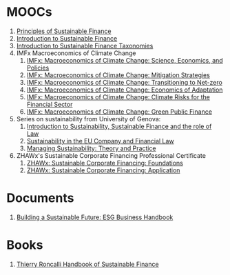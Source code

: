 # MOOCs

1. [Principles of Sustainable Finance](https://www.coursera.org/learn/sustainable-finance)
2. [Introduction to Sustainable Finance](https://unccelearn.org/course/view.php?id=139&page=overview)
3. [Introduction to Sustainable Finance Taxonomies](https://unccelearn.org/course/view.php?id=160&page=overview&lang=en)
4. IMFx Macroeconomics of Climate Change
    1. [IMFx: Macroeconomics of Climate Change: Science, Economics, and Policies](https://www.edx.org/learn/climate-change/the-international-monetary-fund-macroeconomics-of-climate-change-science-economics-and-policies)
    2. [IMFx: Macroeconomics of Climate Change: Mitigation Strategies](https://www.edx.org/learn/macroeconomics/the-international-monetary-fund-macroeconomics-of-climate-change-mitigation-strategies)
    3. [IMFx: Macroeconomics of Climate Change: Transitioning to Net-zero](https://www.edx.org/learn/climate-change/the-international-monetary-fund-macroeconomics-of-climate-change-transitioning-to-net-zero)
    4. [IMFx: Macroeconomics of Climate Change: Economics of Adaptation](https://www.edx.org/learn/macroeconomics/the-international-monetary-fund-macroeconomics-of-climate-change-economics-of-adaptation)
    5. [IMFx: Macroeconomics of Climate Change: Climate Risks for the Financial Sector](https://www.edx.org/learn/climate-change/the-international-monetary-fund-macroeconomics-of-climate-change-climate-risks-for-the-financial-sector)
    6. [IMFx: Macroeconomics of Climate Change: Green Public Finance](https://www.edx.org/learn/climate-change/the-international-monetary-fund-macroeconomics-of-climate-change-green-public-finance)
5. Series on sustainability from University of Genova:
    1. [Introduction to Sustainability, Sustainable Finance and the role of Law](https://learn.eduopen.org/eduopenv2/course_details.php?courseid=451)
    2. [Sustainability in the EU Company and Financial Law](https://learn.eduopen.org/eduopenv2/course_details.php?courseid=491)
    3. [Managing Sustainability: Theory and Practice](https://learn.eduopen.org/eduopenv2/course_details.php?courseid=502)
6. ZHAWx's Sustainable Corporate Financing Professional Certificate
    1. [ZHAWx: Sustainable Corporate Financing: Foundations](https://www.edx.org/learn/sustainability/zhaw-zurich-university-of-applied-sciences-sustainable-corporate-financing-foundations)
    2. [ZHAWx: Sustainable Corporate Financing: Application](https://www.edx.org/learn/sustainability/zhaw-zurich-university-of-applied-sciences-sustainable-corporate-financing-application)

# Documents
1. [Building a Sustainable Future: ESG Business Handbook](https://www.undp.org/sites/g/files/zskgke326/files/2023-08/building_a_sustainable_future_esg_business_handbook.pdf)

# Books
1. [Thierry Roncalli Handbook of Sustainable Finance](http://www.thierry-roncalli.com/SustainableFinanceBook.html)
